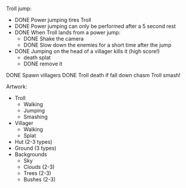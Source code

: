 
Troll jump:

- DONE Power jumping tires Troll
- DONE Power jumping can only be performed after a 5 second rest
- DONE When Troll lands from a power jump:
	- DONE Shake the camera
	- DONE Slow down the enemies for a short time after the jump
- DONE Jumping on the head of a villager kills it (high score!)
	- death splat
	- DONE remove it

DONE Spawn villagers
DONE Troll death if fall down chasm
Troll smash!

Artwork:

- Troll
	- Walking
	- Jumping
	- Smashing
- Villager
	- Walking
	- Splat
- Hut (2-3 types)
- Ground (3 types)
- Backgrounds
	- Sky
	- Clouds (2-3)
	- Trees (2-3)
	- Bushes (2-3)
